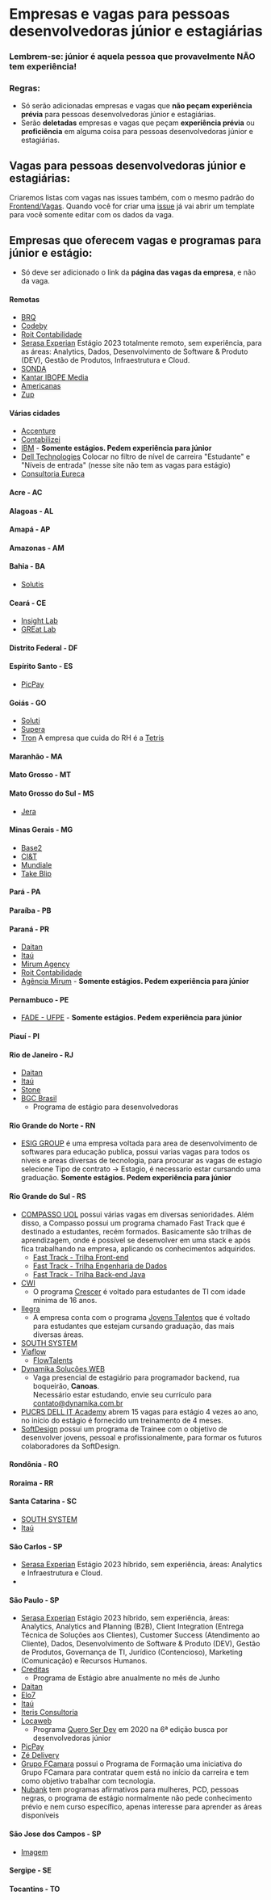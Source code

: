 # Empresas e vagas para pessoas desenvolvedoras júnior e estagiárias

### Lembrem-se: júnior é aquela pessoa que provavelmente NÃO tem experiência!

### Regras:

- Só serão adicionadas empresas e vagas que **não peçam experiência prévia** para pessoas desenvolvedoras júnior e estagiárias.
- Serão **deletadas** empresas e vagas que peçam **experiência prévia** ou **proficiência** em alguma coisa para pessoas desenvolvedoras júnior e estagiárias.

## Vagas para pessoas desenvolvedoras júnior e estagiárias:

Criaremos listas com vagas nas issues também, com o mesmo padrão do [Frontend/Vagas](https://github.com/frontendbr/vagas/issues).
Quando você for criar uma [issue](https://github.com/alinebastos/vagas-junior-estagio/issues) já vai abrir um template para você somente editar com os dados da vaga.

## Empresas que oferecem vagas e programas para júnior e estágio:

- Só deve ser adicionado o link da **página das vagas da empresa**, e não da vaga.

#### Remotas

- [BRQ](https://digital.brq.com/formacao-entry-point)
- [Codeby](https://codeby.com.br/pages/vagas)
- [Roit Contabilidade](https://roit.gupy.io/)
- [Serasa Experian](https://99jobs.com/serasa-experian-s-a/jobs/270923?preview=tru) Estágio 2023 totalmente remoto, sem experiência, para as áreas: Analytics, Dados, Desenvolvimento de Software & Produto (DEV), Gestão de Produtos,  Infraestrutura e Cloud.
- [SONDA](https://www.sonda.com/pt/carreiras)
- [Kantar IBOPE Media](https://www.kantaribopemedia.com/carreira/)
- [Americanas](https://carreiras.americanas.com/)
- [Zup](https://www.zup.com.br/zup-academy)

#### Várias cidades

- [Accenture](https://www.accenture.com/us-en/careers/jobsearch?jk=&sb=1)
- [Contabilizei](https://contabilizei.gupy.io/)
- [IBM](https://www.ibm.com/br-pt/employment/entrylevel/) - **Somente estágios. Pedem experiência para júnior**
- [Dell Technologies](https://carreiras.dell.com/search-jobs) Colocar no filtro de nível de carreira "Estudante" e "Níveis de entrada" (nesse site não tem as vagas para estágio)
- [Consultoria Eureca](https://eureca.me/)

#### Acre - AC

#### Alagoas - AL

#### Amapá - AP

#### Amazonas - AM

#### Bahia - BA
- [Solutis](https://solutis.gupy.io/)

#### Ceará - CE

- [Insight Lab](https://insightlab.ufc.br/vagas/)
- [GREat Lab](https://www.great.ufc.br/index.php/faca-parte/vagas)

#### Distrito Federal - DF

#### Espírito Santo - ES
- [PicPay](https://picpay.gupy.io)

#### Goiás - GO

- [Soluti](https://www.euquerosersoluti.com.br/)
- [Supera](https://curriculo.supera.com.br/curriculo)
- [Tron](https://www.tron.com.br/) A empresa que cuida do RH é a [Tetris](https://web.facebook.com/tetrisbpo/?_rdc=1&_rdr)

#### Maranhão - MA

#### Mato Grosso - MT

#### Mato Grosso do Sul - MS

- [Jera](https://jera.com.br/trabalhe-na-jera)

#### Minas Gerais - MG

- [Base2](https://jobs.solides.com/base2)
- [CI&T](https://br.ciandt.com/carreiras/programa-de-estagio-next-gen)
- [Mundiale](https://jobs.kenoby.com/mundiale)
- [Take Blip](https://takeblip.gupy.io/job/eyJzb3VyY2UiOiJndXB5X3B1YmxpY19wYWdlIiwiam9iSWQiOjEwOTk2NjF9?jobBoardSource=gupy_public_page)

#### Pará - PA

#### Paraíba - PB

#### Paraná - PR

- [Daitan](https://careers-br.daitan.com/pt/vagas/)
- [Itaú](https://trabalheconosco.vagas.com.br/itauunibanco/oportunidades)
- [Mirum Agency](https://jobs.kenoby.com/mirum)
- [Roit Contabilidade](https://roit.gupy.io/)
- [Agência Mirum](https://jobs.kenoby.com/mirum) - **Somente estágios. Pedem experiência para júnior**

#### Pernambuco - PE

- [FADE - UFPE](https://fade.org.br/category/inscricoes-abertas/) - **Somente estágios. Pedem experiência para júnior**

#### Piauí - PI

#### Rio de Janeiro - RJ

- [Daitan](https://careers-br.daitan.com/pt/vagas/)
- [Itaú](https://trabalheconosco.vagas.com.br/itauunibanco/oportunidades)
- [Stone](https://boards.greenhouse.io/stone/)
- [BGC Brasil](https://padlet.com/academiadouniversitario/SuperEstagioBGCBrasil)
  - Programa de estágio para desenvolvedoras

#### Rio Grande do Norte - RN

- [ESIG GROUP](https://esig.group/vagas/) é uma empresa voltada para area de desenvolvimento de softwares para educação publica, possui varias vagas para todos os niveis e areas diversas de tecnologia, para procurar as vagas de estagio selecione Tipo de contrato -> Estagio, é necessario estar cursando uma graduação.  **Somente estágios. Pedem experiência para júnior**

#### Rio Grande do Sul - RS

- [COMPASSO UOL](https://compasso.gupy.io/) possui várias vagas em diversas senioridades. Além disso, a Compasso possui um programa chamado Fast Track que é destinado a estudantes, recém formados. Basicamente são trilhas de aprendizagem, onde é possível se desenvolver em uma stack e
após fica trabalhando na empresa, aplicando os conhecimentos adquiridos.  
  - [Fast Track - Trilha Front-end](https://compasso.gupy.io/jobs/506700?jobBoardSource=gupy_public_page)
  - [Fast Track - Trilha Engenharia de Dados](https://compasso.gupy.io/jobs/278354?jobBoardSource=gupy_public_page)
  - [Fast Track - Trilha Back-end Java](https://compasso.gupy.io/jobs/527860?jobBoardSource=gupy_public_page)
- [CWI](https://cwi.com.br/oportunidades)
  - O programa [Crescer](https://cwi.com.br/area-de-apoio/crescer) é voltado para estudantes de TI com idade mínima de 16 anos.
- [Ilegra](https://ilegra.gupy.io/)
  - A empresa conta com o programa [Jovens Talentos](https://medium.com/ilegra/jovens-talentos-ilegra-um-start-para-sua-carreira-ada4221e57d6) que é voltado para estudantes que estejam cursando graduação, das mais diversas áreas. 
- [SOUTH SYSTEM](https://southsystem.com.br/vagas.php)
- [Viaflow](https://viaflow.gupy.io/)
  - [FlowTalents](https://viaflow.com.br/flowtalents/)
- [Dynamika Soluções WEB](http://dynamika.com.br/site/home/contato)
  - Vaga presencial de estagiário para programador backend, rua boqueirão, **Canoas**.<br/>Necessário estar estudando, envie seu currículo para [contato@dynamika.com.br](mailto:contato@dynamika.com.br)
- [PUCRS DELL IT Academy](https://www.linkedin.com/company/cipucrs/) abrem 15 vagas para estágio 4 vezes ao ano, no início do estágio é fornecido um treinamento de 4 meses.
- [SoftDesign](https://softdesign.gupy.io/candidates/opportunities) possui um programa de Trainee com o objetivo de desenvolver jovens, pessoal e profissionalmente, para formar os futuros colaboradores da SoftDesign.

#### Rondônia - RO

#### Roraima - RR

#### Santa Catarina - SC

- [SOUTH SYSTEM](https://southsystem.com.br/vagas.php)
- [Itaú](https://trabalheconosco.vagas.com.br/itauunibanco/oportunidades)

#### São Carlos - SP

- [Serasa Experian](https://99jobs.com/serasa-experian-s-a/jobs/270923?preview=tru) Estágio 2023 híbrido, sem experiência, áreas: Analytics e Infraestrutura e Cloud.
- 
#### São Paulo - SP

- [Serasa Experian](https://99jobs.com/serasa-experian-s-a/jobs/270923?preview=tru) Estágio 2023 híbrido, sem experiência, áreas: Analytics, Analytics and Planning (B2B), Client Integration (Entrega Técnica de Soluções aos Clientes), Customer Success (Atendimento ao Cliente), Dados, Desenvolvimento de Software & Produto (DEV), Gestão de Produtos, Governança de TI, Jurídico (Contencioso), Marketing (Comunicação) e Recursos Humanos.
- [Creditas](https://boards.greenhouse.io/creditas/)
  - Programa de Estágio abre anualmente no mês de Junho
- [Daitan](https://careers-br.daitan.com/pt/vagas/)
- [Elo7](https://elo7.gupy.io/)
- [Itaú](https://trabalheconosco.vagas.com.br/itauunibanco/oportunidades)
- [Iteris Consultoria](https://jobs.kenoby.com/iteris)
- [Locaweb](https://jobs.kenoby.com/locaweb)
  - Programa [Quero Ser Dev](https://jobs.kenoby.com/QSD%202020) em 2020 na 6ª edição busca por desenvolvedoras júnior
- [PicPay](https://picpay.gupy.io)
- [Zé Delivery](https://www.linkedin.com/company/zedelivery/jobs/?viewAsMember=true)
- [Grupo FCamara](https://jobs.kenoby.com/fcamara/) possui o Programa de Formação uma iniciativa do Grupo FCamara para contratar quem está no início da carreira e tem como objetivo trabalhar com tecnologia.
- [Nubank](https://estagio.nubank.com.br/) tem programas afirmativos para mulheres, PCD, pessoas negras, o programa de estágio normalmente não pede conhecimento prévio e nem curso específico, apenas interesse para aprender as áreas disponíveis

#### São Jose dos Campos - SP
- [Imagem](https://grupoimg.com.br/vagas) 

#### Sergipe - SE

#### Tocantins - TO
